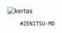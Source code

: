![kertas](https://github.com/user-attachments/assets/2c39a481-8046-41df-8855-9c42af80f50d)

        #ZENITSU-MD
